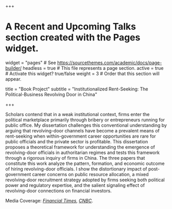 +++
# A Recent and Upcoming Talks section created with the Pages widget.

widget = "pages" # See https://sourcethemes.com/academic/docs/page-builder/
headless = true  # This file represents a page section.
active = true  # Activate this widget? true/false
weight = 3 # Order that this section will appear.

title = "Book Project"
subtitle = "Institutionalized Rent-Seeking: The Political-Business Revolving Door in China"

+++

Scholars contend that in a weak institutional context, firms enter the political marketplace primarily through bribery or entrepreneurs running for public office. My dissertation challenges this conventional understanding by arguing that revolving-door channels have become a prevalent means of rent-seeking when within-government career opportunities are rare for public officials and the private sector is profitable. This dissertation proposes a theoretical framework for understanding the emergence of revolving-door officials in authoritarian regimes and tests this framework through a rigorous inquiry of firms in China. The three papers that constitute this work analyze the pattern, formation, and economic outcome of hiring revolving-door officials. I show the distortionary impact of post-government career concerns on public resource allocation, a mixed revolving-door recruitment strategy adopted by firms seeking both political power and regulatory expertise, and the salient signaling effect of revolving-door connections on financial investors.

Media Coverage: [*Financial Times*](https://www.ft.com/content/71daa106-259e-4dc2-b267-b0289177de1f), [*CNBC*](https://www.cnbc.com/2021/08/19/lobbying-china-firms-cant-influence-government-like-us-companies-do.html).
